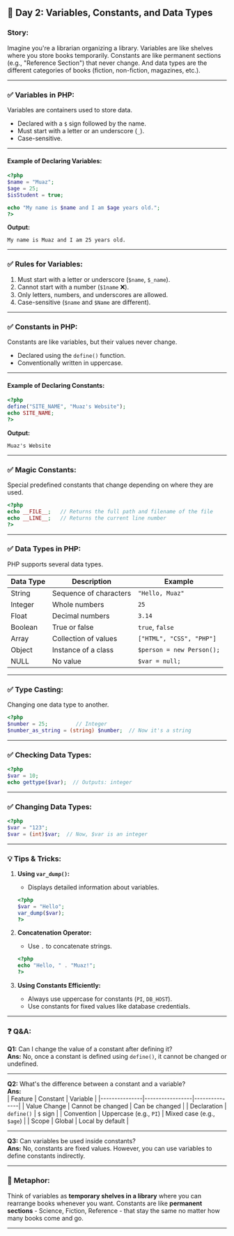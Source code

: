 
## 📅 **Day 2: Variables, Constants, and Data Types**  
### **Story:**  
Imagine you're a librarian organizing a library. Variables are like shelves where you store books temporarily. Constants are like permanent sections (e.g., "Reference Section") that never change. And data types are the different categories of books (fiction, non-fiction, magazines, etc.).  

---

### ✅ **Variables in PHP:**  
Variables are containers used to store data.  
- Declared with a `$` sign followed by the name.  
- Must start with a letter or an underscore (`_`).  
- Case-sensitive.  

---

#### **Example of Declaring Variables:**  
```php
<?php
$name = "Muaz";
$age = 25;
$isStudent = true;

echo "My name is $name and I am $age years old.";
?>
```
**Output:**  
```
My name is Muaz and I am 25 years old.
```

---

### ✅ **Rules for Variables:**  
1. Must start with a letter or underscore (`$name`, `$_name`).  
2. Cannot start with a number (`$1name` ❌).  
3. Only letters, numbers, and underscores are allowed.  
4. Case-sensitive (`$name` and `$Name` are different).  

---

### ✅ **Constants in PHP:**  
Constants are like variables, but their values never change.  
- Declared using the `define()` function.  
- Conventionally written in uppercase.  

---

#### **Example of Declaring Constants:**  
```php
<?php
define("SITE_NAME", "Muaz's Website");
echo SITE_NAME;
?>
```
**Output:**  
```
Muaz's Website
```

---

### ✅ **Magic Constants:**  
Special predefined constants that change depending on where they are used.  
```php
<?php
echo __FILE__;   // Returns the full path and filename of the file
echo __LINE__;   // Returns the current line number
?>
```

---

### ✅ **Data Types in PHP:**  
PHP supports several data types.  

| Data Type   | Description                  | Example              |
|-------------|-----------------------------|----------------------|
| String      | Sequence of characters      | `"Hello, Muaz"`       |
| Integer     | Whole numbers                | `25`                 |
| Float       | Decimal numbers             | `3.14`               |
| Boolean     | True or false                | `true`, `false`      |
| Array       | Collection of values        | `["HTML", "CSS", "PHP"]` |
| Object      | Instance of a class         | `$person = new Person();` |
| NULL        | No value                    | `$var = null;`       |

---

### ✅ **Type Casting:**  
Changing one data type to another.  
```php
<?php
$number = 25;         // Integer
$number_as_string = (string) $number;  // Now it's a string
```

---

### ✅ **Checking Data Types:**  
```php
<?php
$var = 10;
echo gettype($var);  // Outputs: integer
```

---

### ✅ **Changing Data Types:**  
```php
<?php
$var = "123";
$var = (int)$var;  // Now, $var is an integer
```

---

### 💡 **Tips & Tricks:**  
1. **Using `var_dump()`:**  
   - Displays detailed information about variables.  
   ```php
   <?php
   $var = "Hello";
   var_dump($var);
   ?>
   ```

2. **Concatenation Operator:**  
   - Use `.` to concatenate strings.  
   ```php
   <?php
   echo "Hello, " . "Muaz!";
   ?>
   ```

3. **Using Constants Efficiently:**  
   - Always use uppercase for constants (`PI`, `DB_HOST`).  
   - Use constants for fixed values like database credentials.  

---


### ❓ **Q&A:**  
**Q1:** Can I change the value of a constant after defining it?  
**Ans:** No, once a constant is defined using `define()`, it cannot be changed or undefined.  

---

**Q2:** What's the difference between a constant and a variable?  
**Ans:**  
| Feature       | Constant        | Variable      |
|---------------|-----------------|---------------|
| Value Change  | Cannot be changed  | Can be changed |
| Declaration   | `define()`       | `$` sign       |
| Convention    | Uppercase (e.g., `PI`) | Mixed case (e.g., `$age`) |
| Scope         | Global           | Local by default |

---

**Q3:** Can variables be used inside constants?  
**Ans:** No, constants are fixed values. However, you can use variables to define constants indirectly.  

---

### 📖 **Metaphor:**  
Think of variables as **temporary shelves in a library** where you can rearrange books whenever you want. Constants are like **permanent sections** - Science, Fiction, Reference - that stay the same no matter how many books come and go.  

---

